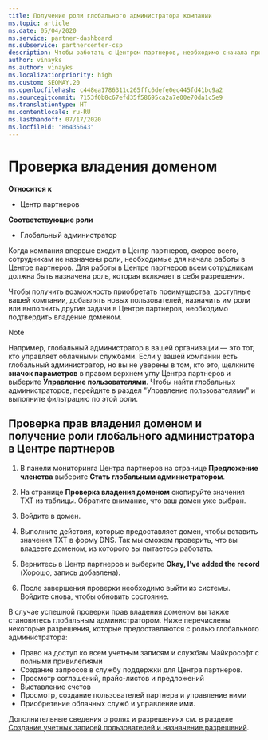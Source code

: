 ```yaml
---
title: Получение роли глобального администратора компании
ms.topic: article
ms.date: 05/04/2020
ms.service: partner-dashboard
ms.subservice: partnercenter-csp
description: Чтобы работать с Центром партнеров, необходимо сначала проверить принадлежность вашего домена. Узнайте, как это сделать и как стать глобальным администратором, который может добавлять пользователей.
author: vinayks
ms.author: vinayks
ms.localizationpriority: high
ms.custom: SEOMAY.20
ms.openlocfilehash: c448ea1786311c265ffc6defe0ec445fd41bc9a2
ms.sourcegitcommit: 7153f0b8c67efd35f58695ca2a7e00e70da1c5e9
ms.translationtype: HT
ms.contentlocale: ru-RU
ms.lasthandoff: 07/17/2020
ms.locfileid: "86435643"
---
```

# <a name="verify-your-domain-ownership"></a>Проверка владения доменом

**Относится к**

- Центр партнеров

**Соответствующие роли**

- Глобальный администратор

Когда компания впервые входит в Центр партнеров, скорее всего, сотрудникам не назначены роли, необходимые для начала работы в Центре партнеров. Для работы в Центре партнеров всем сотрудникам должна быть назначена роль, которая включает в себя разрешения.  

Чтобы получить возможность приобретать преимущества, доступные вашей компании, добавлять новых пользователей, назначить им роли или выполнить другие задачи в Центре партнеров, необходимо подтвердить владение доменом.

>[!Note]
>Например, глобальный администратор в вашей организации — это тот, кто управляет облачными службами. Если у вашей компании есть глобальный администратор, но вы не уверены в том, кто это, щелкните **значок параметров** в правом верхнем углу Центра партнеров и выберите **Управление пользователями**. Чтобы найти глобальных администраторов, перейдите в раздел "Управление пользователями" и выполните фильтрацию по этой роли.

## <a name="verify-your-domain-ownership-and-become-a-global-admin-in-partner-center"></a>Проверка прав владения доменом и получение роли глобального администратора в Центре партнеров

1. В панели мониторинга Центра партнеров на странице **Предложение членства** выберите **Стать глобальным администратором**. 

2. На странице **Проверка владения доменом** скопируйте значения TXT из таблицы. Обратите внимание, что ваш домен уже выбран.

3. Войдите в домен. 

4. Выполните действия, которые предоставляет домен, чтобы вставить значения TXT в форму DNS.  Так мы сможем проверить, что вы владеете доменом, из которого вы пытаетесь работать.

5. Вернитесь в Центр партнеров и выберите **Okay, I've added the record** (Хорошо, запись добавлена).

6. После завершения проверки необходимо выйти из системы. Войдите снова, чтобы обновить состояние. 

В случае успешной проверки прав владения доменом вы также становитесь глобальным администратором. Ниже перечислены некоторые разрешения, которые предоставляются с ролью глобального администратора:

- Право на доступ ко всем учетным записям и службам Майкрософт с полными привилегиями 
- Создание запросов в службу поддержки для Центра партнеров.
- Просмотр соглашений, прайс-листов и предложений
- Выставление счетов
- Просмотр, создание пользователей партнера и управление ними
- Приобретение облачных служб и управление ими.

Дополнительные сведения о ролях и разрешениях см. в разделе [Создание учетных записей пользователей и назначение разрешений](create-user-accounts-and-set-permissions.md). 
